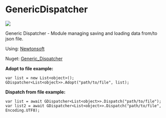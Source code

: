 # GenericDispatcher
![](https://i.imgur.com/VmMlMrm.png)

Generic Dispatcher - Module managing saving and loading data from/to json file.

Using: [Newtonsoft](https://www.newtonsoft.com/json)

Nuget: [Generic_Dispatcher](https://www.nuget.org/packages/Generic_Dispatcher/)

**Adopt to file example:**

    var list = new List<object>();
    GDispatcher<List<object>>.Adopt("path/to/file", list);

**Dispatch from file example:**

    var list = await GDispatcher<List<object>>.Dispatch("path/to/file");
    var list2 = await GDispatcher<List<object>>.Dispatch("path/to/file", Encoding.UTF8);

